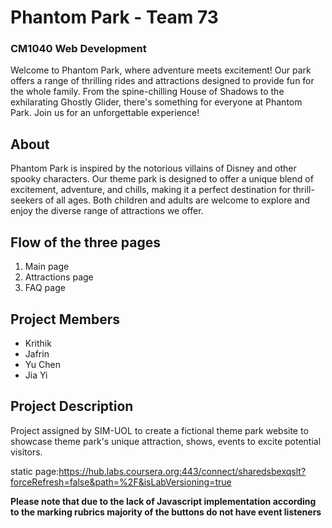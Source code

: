 # Phantom Park - Team 73
 
### CM1040 Web Development
Welcome to Phantom Park, where adventure meets excitement! Our park offers a range of thrilling rides and attractions designed to provide fun for the whole family. From the spine-chilling House of Shadows to the exhilarating Ghostly Glider, there's something for everyone at Phantom Park. Join us for an unforgettable experience!

## About
Phantom Park is inspired by the notorious villains of Disney and other spooky characters. Our theme park is designed to offer a unique blend of excitement, adventure, and chills, making it a perfect destination for thrill-seekers of all ages. Both children and adults are welcome to explore and enjoy the diverse range of attractions we offer.

## Flow of the three pages
1. Main page
2. Attractions page
3. FAQ page

## Project Members
- Krithik 
- Jafrin
- Yu Chen
- Jia Yi

## Project Description 
Project assigned by SIM-UOL to create a fictional theme park website to showcase theme park's unique attraction, shows, events to excite potential visitors.

static page:https://hub.labs.coursera.org:443/connect/sharedsbexqslt?forceRefresh=false&path=%2F&isLabVersioning=true

**Please note that due to the lack of Javascript implementation according to the marking rubrics majority of the buttons do not have event listeners**

